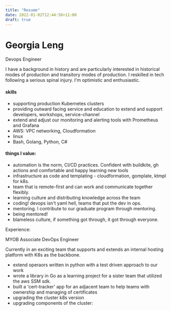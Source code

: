 ```yaml
---
title: "Resume"
date: 2022-01-02T12:44:58+11:00
draft: true
---
```


# Georgia Leng 

Devops Engineer 

I have a background in history and are particularly interested in historical modes of production and transitory modes of production. I reskilled in tech following a serious spinal injury. I'm optimistic and enthusiastic. 

#### skills
- supporting production Kubernetes clusters
- providing outward facing service and education to extend and support developers, workshops, service-channel 
- extend and adjust our monitoring and alerting tools with Prometheus and Grafana 
- AWS: VPC networking, Cloudformation 
- linux
- Bash, Golang, Python, C#

#### things I value:

- automation is the norm, CI/CD practices. Confident with buildkite, gh actions and comfortable and happy learning new tools
- infrastructure as code and templating - cloudformation, gomplate, ktmpl for k8s. 
- team that is remote-first and can work and communicate together flexibly.
- learning culture and distributing knowledge across the team
- coding! devops isn't yaml hell, teams that put the dev in ops. 
- mentoring. I contribute to our graduate program through mentoring. 
- being mentored!
- blameless culture, if something got through, it got through everyone.

Experience:

MYOB Associate DevOps Engineer

Currently in an exciting team that supports and extends an internal hosting platform with K8s as the backbone.

 - extend operaors written in python with a test driven approach to our work
 - wrote a library in Go as a learning project for a sister team that utilized the aws SSM sdk.
- built a 'cert-tracker' app for an adjacent team to help teams with ownership and managing of certificates
- upgrading the cluster k8s version
- upgrading components of the cluster: 
